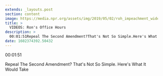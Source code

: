 ```yaml
--- 
extends: _layouts.post 
section: content 
image: https://media.npr.org/assets/img/2019/05/02/roh_impeachment_wide-7b358ae5cf6ecbe18ff99313d80f320c7236ca6f.jpg?s=1400 
title: > 
  VIDEOS: Ron's Office Hours 
description: > 
  00:01:51Repeal The Second Amendment?That's Not So Simple.Here's What It Would Take 
date: 1602374392.50432 
--- 
```

00:01:51

Repeal The Second Amendment? That's Not So Simple. Here's What It Would Take